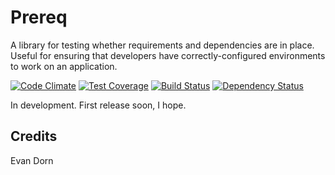 Prereq
======

A library for testing whether requirements and dependencies are in place.  Useful for ensuring
that developers have correctly-configured environments to work on an application.

[![Code Climate](https://codeclimate.com/github/IdahoEv/Prereq/badges/gpa.svg)](https://codeclimate.com/github/IdahoEv/Prereq)
[![Test Coverage](https://codeclimate.com/github/IdahoEv/Prereq/badges/coverage.svg)](https://codeclimate.com/github/IdahoEv/Prereq)
[![Build Status](https://travis-ci.org/IdahoEv/Prereq.svg?branch=master)](https://travis-ci.org/IdahoEv/Prereq)
[![Dependency Status](https://gemnasium.com/IdahoEv/Prereq.svg)](https://gemnasium.com/IdahoEv/Prereq)

In development.  First release soon, I hope.

## Credits

Evan Dorn 
